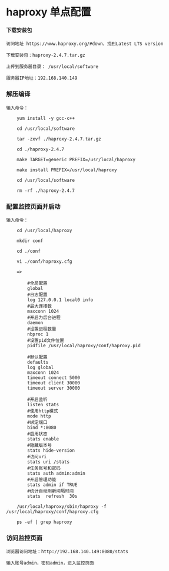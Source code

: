 
# haproxy 单点配置

#### 下载安装包

	访问地址 https://www.haproxy.org/#down，找到Latest LTS version
	
	下载安装包：haproxy-2.4.7.tar.gz
	
	上传到服务器目录： /usr/local/software
	
	服务器IP地址：192.168.140.149

### 解压编译

	输入命令：
		
		yum install -y gcc-c++
		
		cd /usr/local/software
		
		tar -zxvf ./haproxy-2.4.7.tar.gz
		
		cd ./haproxy-2.4.7
		
		make TARGET=generic PREFIX=/usr/local/haproxy
		
		make install PREFIX=/usr/local/haproxy
		
		cd /usr/local/software
		
		rm -rf ./haproxy-2.4.7
	
### 配置监控页面并启动

	输入命令：
	
		cd /usr/local/haproxy
		
		mkdir conf
		
		cd ./conf
		
		vi ./conf/haproxy.cfg
		
		=>
			
			#全局配置
			global
			#日志配置
			log 127.0.0.1 local0 info
			#最大连接数
			maxconn 1024
			#开启为后台进程  
			daemon
			#设置进程数量
			nbproc 1
			#设置pid文件位置
			pidfile /usr/local/haproxy/conf/haproxy.pid
			
			#默认配置
			defaults
			log global
			maxconn 1024
			timeout connect 5000
			timeout client 30000
			timeout server 30000
			
			#开启监听
			listen stats
			#使用http模式
			mode http
			#绑定端口
			bind *:8080
			#启用状态
			stats enable
			#隐藏版本号
			stats hide-version
			#访问uri
			stats uri /stats
			#任务账号和密码
			stats auth admin:admin
			#开启管理功能
			stats admin if TRUE
			#统计自动刷新间隔时间
			stats  refresh  30s
		
		/usr/local/haproxy/sbin/haproxy -f /usr/local/haproxy/conf/haproxy.cfg
		
		ps -ef | grep haproxy
	
### 访问监控页面
	
	浏览器访问地址：http://192.168.140.149:8080/stats
	
	输入账号admin，密码admin，进入监控页面


